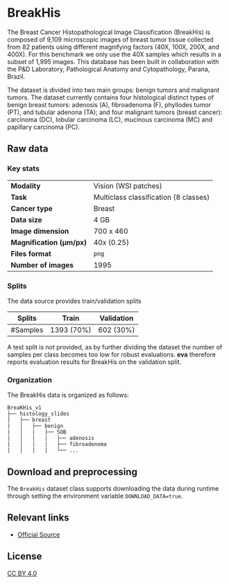 # BreakHis

The Breast Cancer Histopathological Image Classification (BreakHis) is  composed of 9,109 microscopic images of breast tumor tissue collected from 82 patients using different magnifying factors (40X, 100X, 200X, and 400X). For this benchmark we only use the 40X samples which results in a subset of 1,995 images. This database has been built in collaboration with the P&D Laboratory, Pathological Anatomy and Cytopathology, Parana, Brazil.

The dataset is divided into two main groups: benign tumors and malignant tumors. The dataset currently contains four histological distinct types of benign breast tumors: adenosis (A), fibroadenoma (F), phyllodes tumor (PT), and tubular adenona (TA); and four malignant tumors (breast cancer): carcinoma (DC), lobular carcinoma (LC), mucinous carcinoma (MC) and papillary carcinoma (PC).

## Raw data

### Key stats

|                                |                             |
|--------------------------------|-----------------------------|
| **Modality**                   | Vision (WSI patches)        |
| **Task**                       | Multiclass classification (8 classes) |
| **Cancer type**                | Breast                      |
| **Data size**                  | 4 GB                        |
| **Image dimension**            | 700 x 460                   |
| **Magnification (μm/px)**      | 40x (0.25)                  |
| **Files format**               | `png`                       |
| **Number of images**           | 1995                        |


### Splits

The data source provides train/validation splits

| Splits | Train           | Validation   |
|----------|---------------|--------------|
| #Samples | 1393 (70%)    | 602 (30%)    |

A test split is not provided, as by further dividing the dataset the number of samples per class becomes too low for robust evaluations. __eva__ therefore reports evaluation results for BreakHis on the validation split.


### Organization

The BreakHis data is organized as follows:

```
BreaKHis_v1
├── histology_slides
│   ├── breast
|   │   ├── benign
|   │   |   ├── SOB
|   │   |   |   ├── adenosis
|   │   |   |   ├── fibroadenoma
|   │   |   |   └── ...
```


## Download and preprocessing
The `BreakHis` dataset class supports downloading the data during runtime through setting the environment variable `DOWNLOAD_DATA=true`.

## Relevant links

* [Official Source](https://web.inf.ufpr.br/vri/databases/breast-cancer-histopathological-database-breakhis/)

## License

[CC BY 4.0](https://creativecommons.org/licenses/by/4.0/)